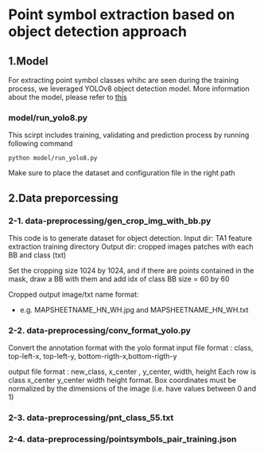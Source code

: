 # Point symbol extraction based on object detection approach 

## 1.Model 
For extracting point symbol classes whihc are seen during the training process, we leveraged YOLOv8 object detection model.
More information about the model, please refer to <a href='https://github.com/ultralytics/ultralytics'> this </a>

### model/run_yolo8.py 
This scirpt includes training, validating and prediction process by running following command 
```
python model/run_yolo8.py
```
Make sure to place the dataset and configuration file in the right path  


## 2.Data preporcessing 


### 2-1. data-preprocessing/gen_crop_img_with_bb.py

This code is to generate dataset for object detection.
Input dir: TA1 feature extraction training directory
Output dir: cropped images patches with each BB and class (txt) 

Set the cropping size 1024 by 1024, and if there are points contained in the mask, draw a BB with them and add idx of class
BB size = 60 by 60

Cropped output image/txt name format:
- e.g. MAPSHEETNAME_HN_WH.jpg and MAPSHEETNAME_HN_WH.txt
  
### 2-2. data-preprocessing/conv_format_yolo.py 

Convert the annotation format with the yolo format
input file format : class, top-left-x, top-left-y, bottom-rigth-x,bottom-rigth-y

output file format : new_class, x_center , y_center, width, height
Each row is class x_center y_center width height format.
Box coordinates must be normalized by the dimensions of the image (i.e. have values between 0 and 1)

### 2-3. data-preprocessing/pnt_class_55.txt
### 2-4. data-preprocessing/pointsymbols_pair_training.json

